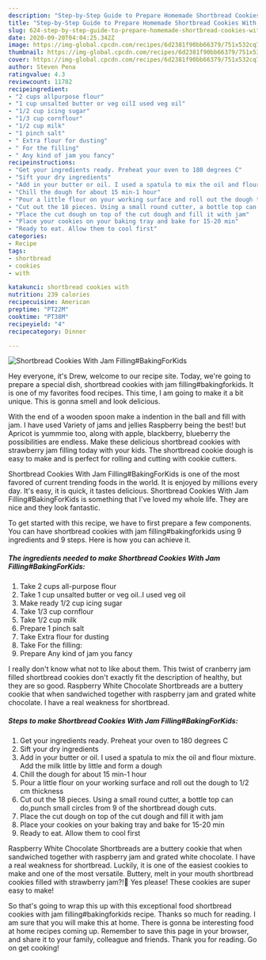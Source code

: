 ```yaml
---
description: "Step-by-Step Guide to Prepare Homemade Shortbread Cookies With Jam Filling#BakingForKids"
title: "Step-by-Step Guide to Prepare Homemade Shortbread Cookies With Jam Filling#BakingForKids"
slug: 624-step-by-step-guide-to-prepare-homemade-shortbread-cookies-with-jam-fillingbakingforkids
date: 2020-09-20T04:04:25.342Z
image: https://img-global.cpcdn.com/recipes/6d2381f90bb66379/751x532cq70/shortbread-cookies-with-jam-fillingbakingforkids-recipe-main-photo.jpg
thumbnail: https://img-global.cpcdn.com/recipes/6d2381f90bb66379/751x532cq70/shortbread-cookies-with-jam-fillingbakingforkids-recipe-main-photo.jpg
cover: https://img-global.cpcdn.com/recipes/6d2381f90bb66379/751x532cq70/shortbread-cookies-with-jam-fillingbakingforkids-recipe-main-photo.jpg
author: Steven Pena
ratingvalue: 4.3
reviewcount: 11782
recipeingredient:
- "2 cups allpurpose flour"
- "1 cup unsalted butter or veg oilI used veg oil"
- "1/2 cup icing sugar"
- "1/3 cup cornflour"
- "1/2 cup milk"
- "1 pinch salt"
- " Extra flour for dusting"
- " For the filling"
- " Any kind of jam you fancy"
recipeinstructions:
- "Get your ingredients ready. Preheat your oven to 180 degrees C"
- "Sift your dry ingredients"
- "Add in your butter or oil. I used a spatula to mix the oil and flour mixture. Add the milk little by little and form a dough"
- "Chill the dough for about 15 min-1 hour"
- "Pour a little flour on your working surface and roll out the dough to 1/2 cm thickness"
- "Cut out the 18 pieces. Using a small round cutter, a bottle top can do,punch small circles from 9 of the shortbread dough cuts."
- "Place the cut dough on top of the cut dough and fill it with jam"
- "Place your cookies on your baking tray and bake for 15-20 min"
- "Ready to eat. Allow them to cool first"
categories:
- Recipe
tags:
- shortbread
- cookies
- with

katakunci: shortbread cookies with 
nutrition: 239 calories
recipecuisine: American
preptime: "PT22M"
cooktime: "PT38M"
recipeyield: "4"
recipecategory: Dinner

---
```



![Shortbread Cookies With Jam Filling#BakingForKids](https://img-global.cpcdn.com/recipes/6d2381f90bb66379/751x532cq70/shortbread-cookies-with-jam-fillingbakingforkids-recipe-main-photo.jpg)

Hey everyone, it's Drew, welcome to our recipe site. Today, we're going to prepare a special dish, shortbread cookies with jam filling#bakingforkids. It is one of my favorites food recipes. This time, I am going to make it a bit unique. This is gonna smell and look delicious.

With the end of a wooden spoon make a indention in the ball and fill with jam. I have used Variety of jams and jellies Raspberry being the best! but Apricot is yummmie too, along with apple, blackberry, blueberry the possibilities are endless. Make these delicious shortbread cookies with strawberry jam filling today with your kids. The shortbread cookie dough is easy to make and is perfect for rolling and cutting with cookie cutters.

Shortbread Cookies With Jam Filling#BakingForKids is one of the most favored of current trending foods in the world. It is enjoyed by millions every day. It's easy, it is quick, it tastes delicious. Shortbread Cookies With Jam Filling#BakingForKids is something that I've loved my whole life. They are nice and they look fantastic.


To get started with this recipe, we have to first prepare a few components. You can have shortbread cookies with jam filling#bakingforkids using 9 ingredients and 9 steps. Here is how you can achieve it.

<!--inarticleads1-->

##### The ingredients needed to make Shortbread Cookies With Jam Filling#BakingForKids:

1. Take 2 cups all-purpose flour
1. Take 1 cup unsalted butter or veg oil..I used veg oil
1. Make ready 1/2 cup icing sugar
1. Take 1/3 cup cornflour
1. Take 1/2 cup milk
1. Prepare 1 pinch salt
1. Take  Extra flour for dusting
1. Take  For the filling:
1. Prepare  Any kind of jam you fancy


I really don&#39;t know what not to like about them. This twist of cranberry jam filled shortbread cookies don&#39;t exactly fit the description of healthy, but they are so good. Raspberry White Chocolate Shortbreads are a buttery cookie that when sandwiched together with raspberry jam and grated white chocolate. I have a real weakness for shortbread. 

<!--inarticleads2-->

##### Steps to make Shortbread Cookies With Jam Filling#BakingForKids:

1. Get your ingredients ready. Preheat your oven to 180 degrees C
1. Sift your dry ingredients
1. Add in your butter or oil. I used a spatula to mix the oil and flour mixture. Add the milk little by little and form a dough
1. Chill the dough for about 15 min-1 hour
1. Pour a little flour on your working surface and roll out the dough to 1/2 cm thickness
1. Cut out the 18 pieces. Using a small round cutter, a bottle top can do,punch small circles from 9 of the shortbread dough cuts.
1. Place the cut dough on top of the cut dough and fill it with jam
1. Place your cookies on your baking tray and bake for 15-20 min
1. Ready to eat. Allow them to cool first


Raspberry White Chocolate Shortbreads are a buttery cookie that when sandwiched together with raspberry jam and grated white chocolate. I have a real weakness for shortbread. Luckily, it is one of the easiest cookies to make and one of the most versatile. Buttery, melt in your mouth shortbread cookies filled with strawberry jam?!🍓 Yes please! These cookies are super easy to make! 

So that's going to wrap this up with this exceptional food shortbread cookies with jam filling#bakingforkids recipe. Thanks so much for reading. I am sure that you will make this at home. There is gonna be interesting food at home recipes coming up. Remember to save this page in your browser, and share it to your family, colleague and friends. Thank you for reading. Go on get cooking!
